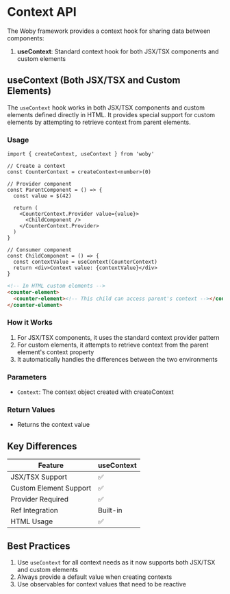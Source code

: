 # Context API

The Woby framework provides a context hook for sharing data between components:

1. **useContext**: Standard context hook for both JSX/TSX components and custom elements

## useContext (Both JSX/TSX and Custom Elements)

The `useContext` hook works in both JSX/TSX components and custom elements defined directly in HTML. It provides special support for custom elements by attempting to retrieve context from parent elements.

### Usage

```tsx
import { createContext, useContext } from 'woby'

// Create a context
const CounterContext = createContext<number>(0)

// Provider component
const ParentComponent = () => {
  const value = $(42)
  
  return (
    <CounterContext.Provider value={value}>
      <ChildComponent />
    </CounterContext.Provider>
  )
}

// Consumer component
const ChildComponent = () => {
  const contextValue = useContext(CounterContext)
  return <div>Context value: {contextValue}</div>
}
```

```html
<!-- In HTML custom elements -->
<counter-element>
  <counter-element><!-- This child can access parent's context --></counter-element>
</counter-element>
```

### How it Works

1. For JSX/TSX components, it uses the standard context provider pattern
2. For custom elements, it attempts to retrieve context from the parent element's context property
3. It automatically handles the differences between the two environments

### Parameters

- `Context`: The context object created with createContext

### Return Values

- Returns the context value

## Key Differences

| Feature | useContext |
|---------|------------|
| JSX/TSX Support | ✅ |
| Custom Element Support | ✅ |
| Provider Required | ✅ |
| Ref Integration | Built-in |
| HTML Usage | ✅ |

## Best Practices

1. Use `useContext` for all context needs as it now supports both JSX/TSX and custom elements
2. Always provide a default value when creating contexts
3. Use observables for context values that need to be reactive